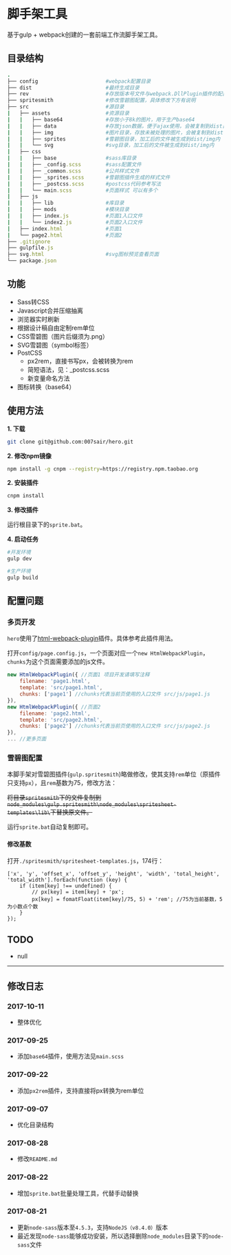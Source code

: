 # 脚手架工具

基于gulp + webpack创建的一套前端工作流脚手架工具。

## 目录结构

``` ruby
.
├── config                      #webpack配置目录
├── dist                        #最终生成目录
├── rev                         #存放版本号文件与webpack.DllPlugin插件的配置文件
├── spritesmith                 #修改雪碧图配置，具体修改下方有说明
├── src                         #源目录
|   ├── assets                  #资源目录
|   |   ├── base64              #存放小于8k的图片，用于生产base64
|   |   ├── data                #存放json数据，便于ajax使用，会被复制到dist目录下
|   |   ├── img                 #图片目录，存放未被处理的图片，会被复制到dist目录下
|   |   ├── sprites             #雪碧图目录，加工后的文件被生成到dist/img内
|   |   └── svg                 #svg目录，加工后的文件被生成到dist/img内
|   ├── css                    
|   |   ├── base                #sass库目录
|   |   ├── _config.scss        #sass配置文件
|   |   ├── _common.scss        #公共样式文件
|   |   ├── _sprites.scss       #雪碧图插件生成的样式文件
|   |   ├── _postcss.scss       #postcss代码参考写法
|   |   └── main.scss           #页面样式 可以有多个
|   ├── js                      
|   |   ├── lib                 #库目录
|   |   ├── mods                #模块目录
|   |   ├── index.js            #页面1入口文件
|   |   └── index2.js           #页面2入口文件
|   ├── index.html              #页面1
|   └── page2.html              #页面2
├── .gitignore     
├── gulpfile.js   
├── svg.html                    #svg图标预览查看页面                 
└── package.json
```

## 功能

- Sass转CSS
- Javascript合并压缩抽离
- 浏览器实时刷新
- 根据设计稿自由定制rem单位
- CSS雪碧图（图片后缀须为.png）
- SVG雪碧图（symbol标签）
- PostCSS
    - px2rem，直接书写px，会被转换为rem
    - 简短语法，见：_postcss.scss
    - 新变量命名方法
- 图标转换（base64）

## 使用方法

**1. 下载**

``` bash
git clone git@github.com:007sair/hero.git
```

**2. 修改npm镜像**

``` bash
npm install -g cnpm --registry=https://registry.npm.taobao.org
```

**2. 安装插件**

``` bash
cnpm install
```

**3. 修改插件**

运行根目录下的`sprite.bat`。

**4. 启动任务**

``` bash
#开发环境
gulp dev

#生产环境
gulp build
```

## 配置问题

### 多页开发

`hero`使用了[html-webpack-plugin](https://github.com/jantimon/html-webpack-plugin)插件。具体参考此插件用法。

打开`config/page.config.js`，一个页面对应一个`new HtmlWebpackPlugin`，`chunks`为这个页面需要添加的js文件。

``` javascript
new HtmlWebpackPlugin({ //页面1 项目开发请填写注释
    filename: 'page1.html',
    template: 'src/page1.html',
    chunks: ['page1'] //chunks代表当前页使用的入口文件 src/js/page1.js
}),
new HtmlWebpackPlugin({ //页面2
    filename: 'page2.html',
    template: 'src/page2.html',
    chunks: ['page2'] //chunks代表当前页使用的入口文件 src/js/page2.js
}),
... //更多页面
```

### 雪碧图配置

本脚手架对雪碧图插件(`gulp.spritesmith`)略做修改，使其支持`rem`单位（原插件只支持`px`），且`rem`基数为75，修改方法：

<del>将目录`spritesmith`下的文件复制到`node_modules\gulp.spritesmith\node_modules\spritesheet-templates\lib\`下替换原文件。</del>

运行`sprite.bat`自动复制即可。

#### 修改基数

打开`./spritesmith/spritesheet-templates.js`，174行：

```
['x', 'y', 'offset_x', 'offset_y', 'height', 'width', 'total_height', 'total_width'].forEach(function (key) {
    if (item[key] !== undefined) {
        // px[key] = item[key] + 'px';
        px[key] = fomatFloat(item[key]/75, 5) + 'rem'; //75为当前基数，5为小数点个数
    }
});
```

## TODO

- null

---

## 修改日志

### 2017-10-11

- 整体优化

### 2017-09-25

- 添加`base64`插件，使用方法见`main.scss`

### 2017-09-22

- 添加`px2rem`插件，支持直接将px转换为rem单位

### 2017-09-07

- 优化目录结构

### 2017-08-28

- 修改`README.md`

### 2017-08-22

- 增加`sprite.bat`批量处理工具，代替手动替换

### 2017-08-21

- 更新`node-sass`版本至`4.5.3`，支持`NodeJS（v8.4.0）`版本
- 最近发现`node-sass`能够成功安装，所以选择删除`node_modules`目录下的`node-sass`文件

